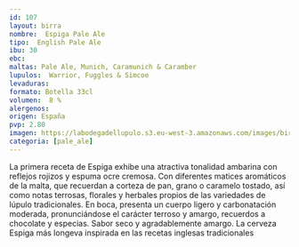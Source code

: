 ```yaml
---
id: 107
layout: birra
nombre:  Espiga Pale Ale
tipo:  English Pale Ale
ibu: 30
ebc:  
maltas: Pale Ale, Munich, Caramunich & Caramber
lupulos:  Warrior, Fuggles & Simcoe
levaduras:
formato: Botella 33cl
volumen:  8 %
alergenos: 
origen: España
pvp: 2.80 
imagen: https://labodegadellupulo.s3.eu-west-3.amazonaws.com/images/birras/espigapaleale.jpg
categoria: [pale_ale]
---
```

La primera receta de Espiga exhibe una atractiva tonalidad ambarina con reflejos rojizos y espuma ocre cremosa. Con diferentes matices aromáticos de la malta, que recuerdan a corteza de pan, grano o caramelo tostado, así como notas terrosas, florales y herbales propios de las variedades de lúpulo tradicionales. En boca, presenta un cuerpo ligero y carbonatación moderada, pronunciándose el carácter terroso y amargo, recuerdos a chocolate y especias. Sabor seco y agradablemente amargo. La cerveza Espiga más longeva inspirada en las recetas inglesas tradicionales